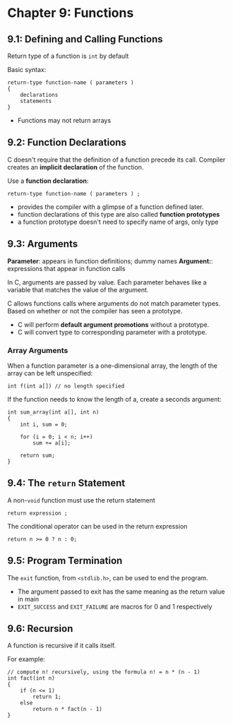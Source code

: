 # Chapter 9: Functions

## 9.1: Defining and Calling Functions

Return type of a function is `int` by default

Basic syntax:
```
return-type function-name ( parameters )
{
    declarations
    statements
}
```

- Functions may not return arrays

## 9.2: Function Declarations

C doesn't require that the definition of a function precede its call.
Compiler creates an **implicit declaration** of the function.

Use a **function declaration**:

```
return-type function-name ( parameters ) ;
```

- provides the compiler with a glimpse of a function defined later.
- function declarations of this type are also called **function prototypes**
- a function prototype doesn't need to specify name of args, only type

## 9.3: Arguments

**Parameter**: appears in function definitions; dummy names
**Argument:**: expressions that appear in function calls

In C, arguments are passed by value.
Each parameter behaves like a variable that matches the value of the argument.

C allows functions calls where arguments do not match parameter types.
Based on whether or not the compiler has seen a prototype.

- C will perform **default argument promotions** without a prototype.
- C will convert type to corresponding parameter with a prototype.

### Array Arguments

When a function parameter is a one-dimensional array,
the length of the array can be left unspecified:

```
int f(int a[]) // no length specified
```

If the function needs to know the length of a, create a seconds argument:

```
int sum_array(int a[], int n)
{
    int i, sum = 0;

    for (i = 0; i < n; i++)
        sum += a[i];

    return sum;
}
```

## 9.4: The `return` Statement

A non-`void` function must use the return statement

```
return expression ;
```

The conditional operator can be used in the return expression

```
return n >= 0 ? n : 0;
```

## 9.5: Program Termination

The `exit` function, from `<stdlib.h>`, can be used to end the program.

- The argument passed to exit has the same meaning as the return value in main
- `EXIT_SUCCESS` and `EXIT_FAILURE` are macros for 0 and 1 respectively

## 9.6: Recursion

A function is recursive if it calls itself.

For example:

```
// compute n! recursively, using the formula n! = n * (n - 1)
int fact(int n)
{
    if (n <= 1)
        return 1;
    else
        return n * fact(n - 1)
}
```

